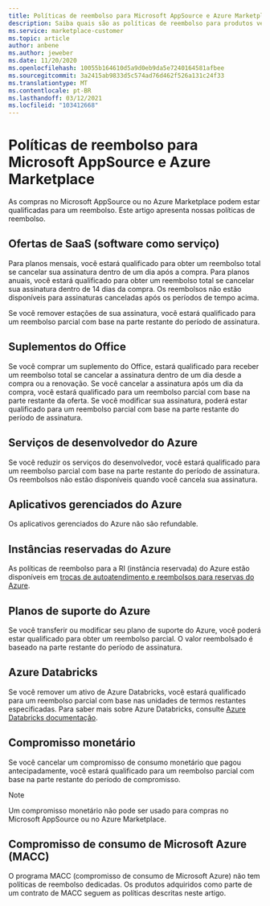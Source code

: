 ```yaml
---
title: Políticas de reembolso para Microsoft AppSource e Azure Marketplace
description: Saiba quais são as políticas de reembolso para produtos vendidos no Microsoft AppSource e no Azure Marketplace
ms.service: marketplace-customer
ms.topic: article
author: anbene
ms.author: jeweber
ms.date: 11/20/2020
ms.openlocfilehash: 10055b164610d5a9d0eb9da5e7240164581afbee
ms.sourcegitcommit: 3a2415ab9833d5c574ad76d462f526a131c24f33
ms.translationtype: MT
ms.contentlocale: pt-BR
ms.lasthandoff: 03/12/2021
ms.locfileid: "103412668"
---
```

# <a name="refund-policies-for-microsoft-appsource-and-azure-marketplace"></a>Políticas de reembolso para Microsoft AppSource e Azure Marketplace

As compras no Microsoft AppSource ou no Azure Marketplace podem estar qualificadas para um reembolso. Este artigo apresenta nossas políticas de reembolso.

## <a name="software-as-a-service-saas-offers"></a>Ofertas de SaaS (software como serviço)

Para planos mensais, você estará qualificado para obter um reembolso total se cancelar sua assinatura dentro de um dia após a compra. Para planos anuais, você estará qualificado para obter um reembolso total se cancelar sua assinatura dentro de 14 dias da compra. Os reembolsos não estão disponíveis para assinaturas canceladas após os períodos de tempo acima.

Se você remover estações de sua assinatura, você estará qualificado para um reembolso parcial com base na parte restante do período de assinatura.

## <a name="office-add-ins"></a>Suplementos do Office

Se você comprar um suplemento do Office, estará qualificado para receber um reembolso total se cancelar a assinatura dentro de um dia desde a compra ou a renovação.  Se você cancelar a assinatura após um dia da compra, você estará qualificado para um reembolso parcial com base na parte restante da oferta.  Se você modificar sua assinatura, poderá estar qualificado para um reembolso parcial com base na parte restante do período de assinatura.

## <a name="azure-developer-services"></a>Serviços de desenvolvedor do Azure

Se você reduzir os serviços do desenvolvedor, você estará qualificado para um reembolso parcial com base na parte restante do período de assinatura. Os reembolsos não estão disponíveis quando você cancela sua assinatura.

## <a name="azure-managed-applications"></a>Aplicativos gerenciados do Azure

Os aplicativos gerenciados do Azure não são refundable.

## <a name="azure-reserved-instances"></a>Instâncias reservadas do Azure

As políticas de reembolso para a RI (instância reservada) do Azure estão disponíveis em [trocas de autoatendimento e reembolsos para reservas do Azure](/azure/cost-management-billing/reservations/exchange-and-refund-azure-reservations).

## <a name="azure-support-plans"></a>Planos de suporte do Azure

Se você transferir ou modificar seu plano de suporte do Azure, você poderá estar qualificado para obter um reembolso parcial. O valor reembolsado é baseado na parte restante do período de assinatura.

## <a name="azure-databricks"></a>Azure Databricks

Se você remover um ativo de Azure Databricks, você estará qualificado para um reembolso parcial com base nas unidades de termos restantes especificadas. Para saber mais sobre Azure Databricks, consulte [Azure Databricks documentação](/azure/databricks).

## <a name="monetary-commitment"></a>Compromisso monetário

Se você cancelar um compromisso de consumo monetário que pagou antecipadamente, você estará qualificado para um reembolso parcial com base na parte restante do período de compromisso.

> [!NOTE]
> Um compromisso monetário não pode ser usado para compras no Microsoft AppSource ou no Azure Marketplace.

## <a name="microsoft-azure-consumption-commitment-macc"></a>Compromisso de consumo de Microsoft Azure (MACC)

O programa MACC (compromisso de consumo de Microsoft Azure) não tem políticas de reembolso dedicadas. Os produtos adquiridos como parte de um contrato de MACC seguem as políticas descritas neste artigo.
